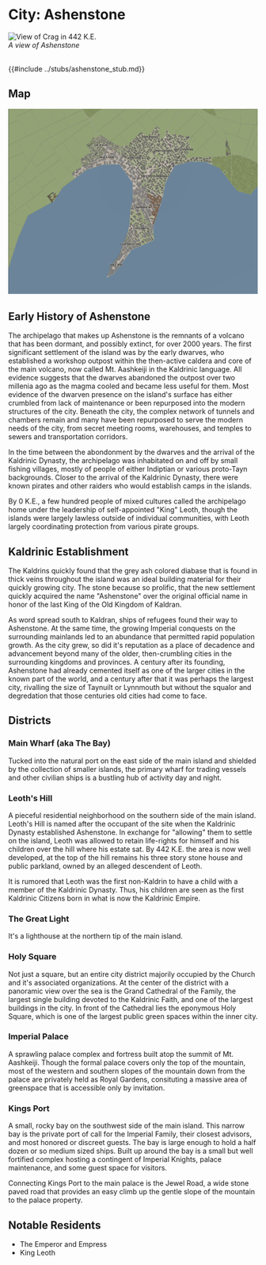 # City: Ashenstone

<!-- HTML goes here -->
<style>
  table {margin-left: 0 !important;}
</style>

<!-- end HTML -->

<img src="images/landscapes/crag_ai_art.png" alt="View of Crag in 442 K.E." width="500"/>

<br>
<i> A view of Ashenstone </i>
<br>
<br>

{{#include ../stubs/ashenstone_stub.md}}

## Map

<img src="../images/maps/crag_map.png" alt="Map of Crag in 442 K.E." width="900"/> 

## Early History of Ashenstone  

The archipelago that makes up Ashenstone is the remnants of a volcano that has been dormant, and possibly extinct, for over 2000 years. The first significant settlement of the island was by the early dwarves, who established a workshop outpost within the then-active caldera and core of the main volcano, now called Mt. Aashkeiji in the Kaldrinic language. All evidence suggests that the dwarves abandoned the outpost over two millenia ago as the magma cooled and became less useful for them. Most evidence of the dwarven presence on the island's surface has either crumbled from lack of maintenance or been repurposed into the modern structures of the city. Beneath the city, the complex network of tunnels and chambers remain and many have been repurposed to serve the modern needs of the city, from secret meeting rooms, warehouses, and temples to sewers and transportation corridors.

In the time between the abondonment by the dwarves and the arrival of the Kaldrinic Dynasty, the archipelago was inhabitated on and off by small fishing villages, mostly of people of either Indiptian or various proto-Tayn backgrounds. Closer to the arrival of the Kaldrinic Dynasty, there were known pirates and other raiders who would establish camps in the islands.

By 0 K.E., a few hundred people of mixed cultures called the archipelago home under the leadership of self-appointed "King" Leoth, though the islands were largely lawless outside of individual communities, with Leoth largely coordinating protection from various pirate groups. 

## Kaldrinic Establishment

The Kaldrins quickly found that the grey ash colored diabase that is found in thick veins throughout the island was an ideal building material for their quickly growing city. The stone because so prolific, that the new settlement quickly acquired the name "Ashenstone" over the original official name in honor of the last King of the Old Kingdom of Kaldran.

As word spread south to Kaldran, ships of refugees found their way to Ashenstone. At the same time, the growing Imperial conquests on the surrounding mainlands led to an abundance that permitted rapid population growth. As the city grew, so did it's reputation as a place of decadence and advancement beyond many of the older, then-crumbling cities in the surrounding kingdoms and provinces. A century after its founding, Ashenstone had already cemented itself as one of the larger cities in the known part of the world, and a century after that it was perhaps the largest city, rivalling the size of Taynuilt or Lynnmouth but without the squalor and degredation that those centuries old cities had come to face.

## Districts

### Main Wharf (aka The Bay)

Tucked into the natural port on the east side of the main island and shielded by the collection of smaller islands, the primary wharf for trading vessels and other civilian ships is a bustling hub of activity day and night.

### Leoth's Hill

A pieceful residential neighborhood on the southern side of the main island. Leoth's Hill is named after the occupant of the site when the Kaldrinic Dynasty established Ashenstone. In exchange for "allowing" them to settle on the island, Leoth was allowed to retain life-rights for himself and his children over the hill where his estate sat. By 442 K.E. the area is now well developed, at the top of the hill remains his three story stone house and public parkland, owned by an alleged descendent of Leoth.

It is rumored that Leoth was the first non-Kaldrin to have a child with a member of the Kaldrinic Dynasty. Thus, his children are seen as the first Kaldrinic Citizens born in what is now the Kaldrinic Empire.

### The Great Light

It's a lighthouse at the northern tip of the main island.

### Holy Square

Not just a square, but an entire city district majorily occupied by the Church and it's associated organizations. At the center of the district with a panoramic view over the sea is the Grand Cathedral of the Family, the largest single building devoted to the Kaldrinic Faith, and one of the largest buildings in the city. In front of the Cathedral lies the eponymous Holy Square, which is one of the largest public green spaces within the inner city.

### Imperial Palace

A sprawling palace complex and fortress built atop the summit of Mt. Aashkeiji. Though the formal palace covers only the top of the mountain, most of the western and southern slopes of the mountain down from the palace are privately held as Royal Gardens, consituting a massive area of greenspace that is accessible only by invitation.

### Kings Port

A small, rocky bay on the southwest side of the main island. This narrow bay is the private port of call for the Imperial Family, their closest advisors, and most honored or discreet guests. The bay is large enough to hold a half dozen or so medium sized ships. Built up around the bay is a small but well fortified complex hosting a contingent of Imperial Knights, palace maintenance, and some guest space for visitors.

Connecting Kings Port to the main palace is the Jewel Road, a wide stone paved road that provides an easy climb up the gentle slope of the mountain to the palace property. 

## Notable Residents

- The Emperor and Empress
- King Leoth